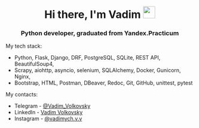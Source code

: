 <h1 align="center">Hi there, I'm Vadim
<img src="https://github.com/blackcater/blackcater/raw/main/images/Hi.gif" height="32"/></h1>
<h3 align="center">Python developer, graduated from Yandex.Practicum </h3>


My tech stack:

- Python, Flask, Django, DRF, PostgreSQL, SQLite, REST API, BeautifulSoup4, 
- Scrapy, aiohttp, asyncio, selenium, SQLAlchemy, Docker, Gunicorn, Nginx, 
- Bootstrap, HTML, Postman, DBeaver, Redoc, Git, GitHub, unittest, pytest

My contacts:

- Telegram - <a href="https://t.me/vadim_volkovsky" target="_blank">@Vadim_Volkovsky</a> 
- LinkedIn - <a href="https://www.linkedin.com/in/vadim-volkovsky/" target="_blank">Vadim Volkovsky</a> 
- Instagram - <a href="https://www.instagram.com/vadimych.v.v/" target="_blank">@vadimych.v.v</a>
